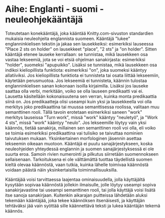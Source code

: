 # Aihe: Englanti - suomi -neuleohjekääntäjä

Toteutetaan konekääntäjä, joka kääntää Knitty.com-sivuston standardien mukaisia neuleohjeita englannista suomeen. Kääntäjä "lukee" englanninkielisen tekstin ja jakaa sen lausekkeiksi: esimerkiksi lauseessa "Place 2 sts on holder" on lausekkeet "place", "2 sts" ja "on holder". Sitten kääntäjä etenee lauseke kerrallaan: se tunnistaa, mikä lausekkeen osa vastaa lekseemiä, jota se voi etsiä ohjelman sanakirjasta: esimerkiksi "holder", suomeksi "apupuikko". Lisäksi se tunnistaa, mikä lausekkeen osa indikoi kieliopillista funktiota: esimerkiksi "on", joka suomeksi kääntyy allatiiviksi. Jos kieliopillista funktiota ei tunnisteta tai osata liittää lekseemiin, käytetään perusmuotoa. Jos lekseemiä ei tunnisteta, käännin tulostaa englanninkielisen sanan kokonaan isoilla kirjaimilla. Lisäksi jos lauseke saattaa olla verbi, merkitään, voiko se olla lauseen predikaatti vai ei. Lausetta käsitellään kokonaisuutena sen verran, kuinka monta predikaattia siinä on. Jos predikaatteja olisi useampi kuin yksi ja lausekkeella voi olla merkitys joko predikaattina tai muussa semanttisessa roolissa, valitaan muu semanttinen rooli. Tällä tavoin erotetaan esimerkiksi saneen "work" merkitys lauseissa "Turn work", missä "work" kääntyy "neuletyö", ja "Work 4 sts", missä "work" kääntyy "neulo". Jos lekseemille löytyy vain yksi käännös, tietää sanakirja, millainen sen semanttinen rooli voi olla, eli voiko se toimia esimerkiksi predikaattina vai tulisiko se taivuttaa nominien taivutuksen mukaan. Yksinkertainen morfologinen jäsennin asettaa lekseemin oikeaan muotoon. Kääntäjä ei puutu sanajärjestykseen, koska neuleohjeiden yhteydessä englannin ja suomen sanajärjestyksessä ei ole suurta eroa. Samoin rivien numerointi ja pilkutus siirretään suomennokseen sellaisenaan. Tarkoituksena ei ole välttämättä tuottaa täydellistä suomen kieltä olevaa käännöstä, vaan tutkia, kuinka lähelle toimivaa käännöstä voidaan päästä näin yksinkertaisilla toiminnallisuuksilla. 

Kääntäjää voisi tarvittaessa laajentaa ominaisuudella, jolla käyttäjältä kysytään sopivaa käännöstä jollekin ilmaisulle, jolle löytyy useampi sopiva sanakirjavastine tai useampi semanttinen rooli, tai jolla käyttäjä voisi lisätä itse sanoja sanakirjaan. Kuitenkin aikarajan puitteissa lähdetään aluksi tekemään kääntäjää, joka tekee käännöksen itsenäisesti, ja käyttäjän tehtäväksi jää vain syöttää sille käännettävä teksti ja lukea kääntäjän tekemä käännös.
